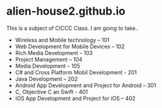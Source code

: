 # alien-house2.github.io
This is a subject of CICCC Class.
I am going to take..
- Wireless and Mobile technology – 101
- Web Development for Mobile Devices – 102
- Rich Media Development – 103
- Project Management – 104
- Media Development – 105
- C# and Cross Platform Mobil Development - 201
- Java Development – 202
- Android App Development and Project for Android – 301
- C, Objective C an Swift - 401
- iOS App Development and Project for iOS – 402
